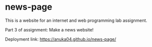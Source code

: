 # news-page

This is a website for an internet and web programming lab assignment.

Part 3 of assignment: Make a news website!

Deployment link: https://anuka04.github.io/news-page/ 
